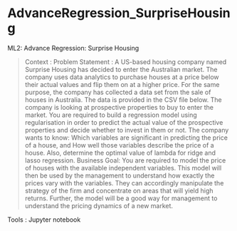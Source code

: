 # AdvanceRegression_SurpriseHousing

ML2: Advance Regression:
Surprise Housing

> Context : Problem Statement :
> A US-based housing company named Surprise Housing has decided to enter the Australian market. The company uses data analytics to purchase houses at a price below their actual values and flip them on at a higher price. For the same purpose, the company has collected a data set from the sale of houses in Australia. The data is provided in the CSV file below. The company is looking at prospective properties to buy to enter the market. You are required to build a regression model using regularisation in order to predict the actual value of the prospective properties and decide whether to invest in them or not. The company wants to know:
> Which variables are significant in predicting the price of a house, and
> How well those variables describe the price of a house.
> Also, determine the optimal value of lambda for ridge and lasso regression.
> Business Goal:
> You are required to model the price of houses with the available independent variables. This model will then be used by the management to understand how exactly the prices vary with the variables. They can accordingly manipulate the strategy of the firm and concentrate on areas that will yield high returns. Further, the model will be a good way for management to understand the pricing dynamics of a new market.

Tools : Jupyter notebook

